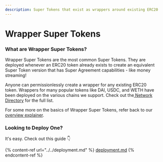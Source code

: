 ```yaml
---
description: Super Tokens that exist as wrappers around existing ERC20 tokens
---
```


# Wrapper Super Tokens

### What are Wrapper Super Tokens?

Wrapper Super Tokens are the most common Super Tokens. They are deployed whenever an ERC20 token already exists to create an equivalent Super Token version that has Super Agreement capabilities - like money streaming!

Anyone can permissionlessly create a wrapper for any existing ERC20 token. Wrappers for many popular tokens like DAI, USDC, and WETH have been deployed on the various chains we support. Check out the[ Network Directory](../../../networks/) for the full list.

For some more on the basics of Wrapper Super Tokens, refer back to our [overview explainer](https://docs.superfluid.finance/superfluid/protocol-overview/in-depth-overview/super-tokens#wrapper).

### Looking to Deploy One?

It's easy. Check out this guide 👇

{% content-ref url="../../deployment.md" %}
[deployment.md](../../deployment.md)
{% endcontent-ref %}

